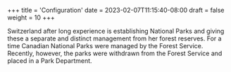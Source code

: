 +++
title = 'Configuration'
date = 2023-02-07T11:15:40-08:00
draft = false
weight = 10
+++

Switzerland after long experience is establishing National Parks and giving these a separate and distinct management from her forest reserves. For a time Canadian National Parks were managed by the Forest Service. Recently, however, the parks were withdrawn from the Forest Service and placed in a Park Department. 
